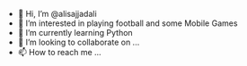 - 👋 Hi, I’m @alisajjadali
- 👀 I’m interested in playing football and some Mobile Games
- 🌱 I’m currently learning Python
- 💞️ I’m looking to collaborate on ...
- 📫 How to reach me ...

<!---
alisajjadali/alisajjadali is a ✨ special ✨ repository because its `README.md` (this file) appears on your GitHub profile.
You can click the Preview link to take a look at your changes.
--->
